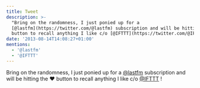 ```yaml
---
title: Tweet
description: >-
  "Bring on the randomness, I just ponied up for a
  [@lastfm](https://twitter.com/@lastfm) subscription and will be hitting the ❤
  button to recall anything I like c/o [@IFTTT](https://twitter.com/@IFTTT) !"
date: '2013-08-14T14:08:27+01:00'
mentions:
  - '@lastfm'
  - '@IFTTT'
---
```

Bring on the randomness, I just ponied up for a [@lastfm](https://twitter.com/@lastfm) subscription and will be hitting the ❤ button to recall anything I like c/o [@IFTTT](https://twitter.com/@IFTTT) !

